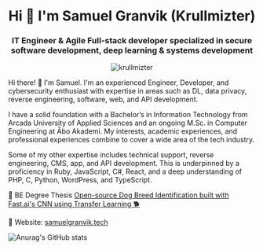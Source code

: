 <h1 align="center">Hi 👋 I'm Samuel Granvik (Krullmizter)</h1>
<h3 align="center">IT Engineer & Agile Full-stack developer specialized in secure software development, deep learning & systems development </h3>
<p align="center"> <img src="https://komarev.com/ghpvc/?username=krullmizter&label=Profile%20views&color=0e75b6&style=flat" alt="krullmizter" /> </p>

<p>
Hi there! 👋 I'm Samuel. I'm an experienced Engineer, Developer, and cybersecurity enthusiast with expertise in areas such as DL, data privacy, reverse engineering, software, web, and API development.

I have a solid foundation with a Bachelor’s in Information Technology from Arcada University of Applied Sciences and an ongoing M.Sc. in Computer Engineering at Åbo Akademi. My interests, academic experiences, and professional experiences combine to cover a wide area of the tech industry.

Some of my other expertise includes technical support, reverse engineering, CMS, app, and API development. This is underpinned by a proficiency in Ruby, JavaScript, C#, React, and a deep understanding of PHP, C, Python, WordPress, and TypeScript.

📖 BE Degree Thesis [Open-source Dog Breed Identification built with Fast.ai's CNN using Transfer Learning 🐕](https://www.theseus.fi/handle/10024/799064)

🔗 Website: [samuelgranvik.tech](https://www.samuelgranvik.tech/)

![Anurag's GitHub stats](https://github-readme-stats.vercel.app/api?username=krullmizter&theme=cobalt2&show_icons=true)
